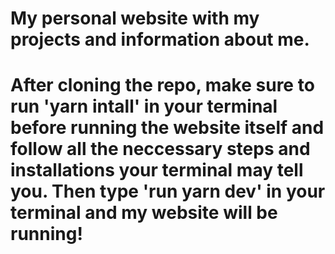 # My personal website with my projects and information about me. 
# After cloning the repo, make sure to run 'yarn intall' in your terminal before running the website itself and follow all the neccessary steps and installations your terminal may tell you. Then type 'run yarn dev' in your terminal and my website will be running!
